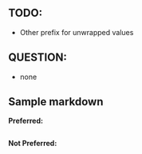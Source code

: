 ## TODO:

* Other prefix for unwrapped values

## QUESTION:

- none

## Sample markdown

**Preferred:**
```swift
```

**Not Preferred:**
```swift
```
